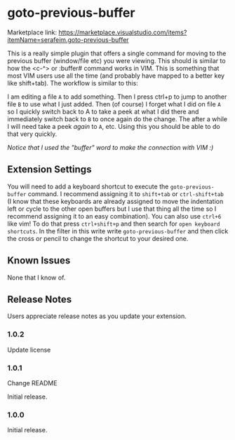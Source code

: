 # goto-previous-buffer

Marketplace link: https://marketplace.visualstudio.com/items?itemName=serafeim.goto-previous-buffer

This is a really simple plugin that offers a single command for moving to the previous buffer (window/file etc) you were viewing.
This should is similar to how the <c-^> or :buffer# command works in VIM. This is something that most VIM users use all the time
(and probably have mapped to a better key like shift+tab). The workflow is similar to this:

I am editing a file `A` to add something. Then I press ctrl+p to jump to another file `B` to use what I just added. Then (of course) I
forget what I did on file `A` so I quickly switch back to A to take a peek at what I did there and immediately switch back
to `B` to once again do the change. The after a while I will need take a peek *again* to `A`, etc. Using this you should be able to do
that very quickly.

*Notice that I used the "buffer" word to make the connection with VIM :)*

## Extension Settings

You will need to add a keyboard shortcut to execute the `goto-previous-buffer` command. I recommend assigning it to `shift+tab` or `ctrl-shift+tab` (I know
that these keyboards are already assigned to move the indentation left or cycle to the other open buffers but I use that thing all the time so I recommend assigning it to an easy combination). You can also use `ctrl+6` like vim! To do that press `ctrl+shift+p` and then search for `open keyboard shortcuts`. In the filter in this write write `goto-previous-buffer` and then click the cross or pencil to change the shortcut to your desired one.

## Known Issues

None that I know of.

## Release Notes

Users appreciate release notes as you update your extension.

### 1.0.2

Update license

### 1.0.1

Change README

Initial release.

### 1.0.0

Initial release.
